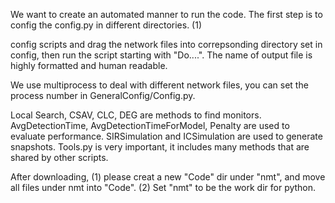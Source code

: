 We want to create an automated manner to run the code. The first step is to config the config.py in different directories.
(1) 



config scripts and drag the network files into correpsonding directory set in config, then run the script starting with "Do....". The name of output file is highly formatted and human readable.

We use multiprocess to deal with different network files, you can set the process number in GeneralConfig/Config.py.

Local Search, CSAV, CLC, DEG are methods to find monitors. AvgDetectionTime, AvgDetectionTimeForModel, Penalty are used to evaluate performance. SIRSimulation and ICSimulation are used to generate snapshots. Tools.py is very important, it includes many methods that are shared by other scripts.

After downloading, (1) please creat a new "Code" dir under "nmt", and move all files under nmt into "Code". (2) Set "nmt" to be the work dir for python.
